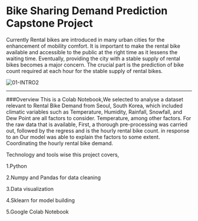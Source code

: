 # Bike Sharing Demand Prediction Capstone Project
Currently Rental bikes are introduced in many urban cities for the enhancement of mobility comfort. It is important to make the rental bike available and accessible to the public at the right time as it lessens the waiting time. Eventually, providing the city with a stable supply of rental bikes becomes a major concern. The crucial part is the prediction of bike count required at each hour for the stable supply of rental bikes.

![01-INTRO2](https://user-images.githubusercontent.com/32620288/136737651-36f0b131-6cec-4104-a2ea-b31906135c3d.jpg)

-----------------------------------------------------------------------------------------------------------------------------------------------------------------------------------
###Overview
This is a Colab Notebook,We selected to analyse a dataset relevant to Rental Bike Demand from Seoul, South Korea, which included climatic variables such as Temperature, Humidity, Rainfall, Snowfall, and Dew Point are all factors to consider. Temperature, among other factors. For the raw data that is available, First, a thorough pre-processing was carried out, followed by the regress and is the hourly rental bike count. in response to an Our model was able to explain the factors to some extent. Coordinating the hourly rental bike demand.

Technology and tools wise this project covers,

1.Python

2.Numpy and Pandas for data cleaning

3.Data visualization

4.Sklearn for model building

5.Google Colab Notebook
